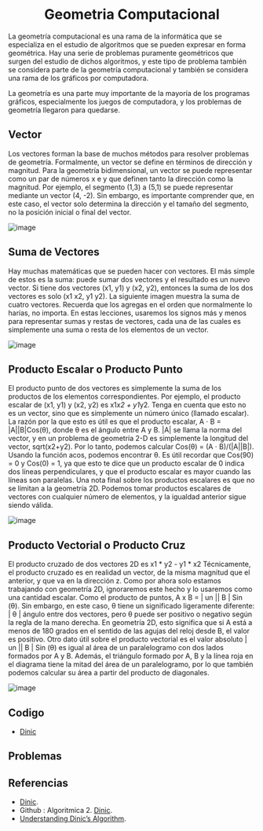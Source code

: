 <h1 align="center"> Geometria Computacional </h1>

La geometría computacional es una rama de la informática que se especializa en el estudio de algoritmos que se pueden expresar en forma geométrica. Hay una serie de problemas puramente geométricos que surgen del estudio de dichos algoritmos, y este tipo de problema también se considera parte de la geometría computacional y también se considera una rama de los gráficos por computadora.

La geometría es una parte muy importante de la mayoría de los programas gráficos, especialmente los juegos de computadora, y los problemas de geometría llegaron para quedarse.

## Vector

Los vectores forman la base de muchos métodos para resolver problemas de geometría. Formalmente, un vector se define en términos de dirección y magnitud. Para la geometría bidimensional, un vector se puede representar como un par de números x e y que definen tanto la dirección como la magnitud. Por ejemplo, el segmento (1,3) a (5,1) se puede representar mediante un vector (4, -2). Sin embargo, es importante comprender que, en este caso, el vector solo determina la dirección y el tamaño del segmento, no la posición inicial o final del vector.

![image](https://user-images.githubusercontent.com/97768733/199876145-2a46eae6-7dd0-41e5-a7d6-6e625d1ada25.png)

## Suma de Vectores

Hay muchas matemáticas que se pueden hacer con vectores. El más simple de estos es la suma: puede sumar dos vectores y el resultado es un nuevo vector. Si tiene dos vectores (x1, y1) y (x2, y2), entonces la suma de los dos vectores es solo (x1 x2, y1 y2). La siguiente imagen muestra la suma de cuatro vectores. Recuerda que los agregas en el orden que normalmente lo harías, no importa. En estas lecciones, usaremos los signos más y menos para representar sumas y restas de vectores, cada una de las cuales es simplemente una suma o resta de los elementos de un vector.

![image](https://user-images.githubusercontent.com/97768733/199876516-12670468-c82f-43df-8cf2-bac9a68dc05e.png)

## Producto Escalar o Producto Punto

El producto punto de dos vectores es simplemente la suma de los productos de los elementos correspondientes. Por ejemplo, el producto escalar de (x1, y1) y (x2, y2) es x1*x2 + y1*y2. Tenga en cuenta que esto no es un vector, sino que es simplemente un número único (llamado escalar). La razón por la que esto es útil es que el producto escalar, A ⋅ B = |A||B|Cos(θ), donde θ es el ángulo entre A y B. |A| se llama la norma del vector, y en un problema de geometría 2-D es simplemente la longitud del vector, sqrt(x2+y2). Por lo tanto, podemos calcular Cos(θ) = (A ⋅ B)/(|A||B|). Usando la función acos, podemos encontrar θ. Es útil recordar que Cos(90) = 0 y Cos(0) = 1, ya que esto te dice que un producto escalar de 0 indica dos líneas perpendiculares, y que el producto escalar es mayor cuando las líneas son paralelas. Una nota final sobre los productos escalares es que no se limitan a la geometría 2D. Podemos tomar productos escalares de vectores con cualquier número de elementos, y la igualdad anterior sigue siendo válida.

![image](https://user-images.githubusercontent.com/97768733/199876992-2de86fdd-c05c-459f-859e-6c23cd4ba793.png)

## Producto Vectorial o Producto Cruz

El producto cruzado de dos vectores 2D es x1 * y2 - y1 * x2 Técnicamente, el producto cruzado es en realidad un vector, de la misma magnitud que el anterior, y que va en la dirección z. Como por ahora solo estamos trabajando con geometría 2D, ignoraremos este hecho y lo usaremos como una cantidad escalar. Como el producto de puntos, A x B = | un || B | Sin (θ). Sin embargo, en este caso, θ tiene un significado ligeramente diferente: | θ | ángulo entre dos vectores, pero θ puede ser positivo o negativo según la regla de la mano derecha. En geometría 2D, esto significa que si A está a menos de 180 grados en el sentido de las agujas del reloj desde B, el valor es positivo. Otro dato útil sobre el producto vectorial es el valor absoluto | un || B | Sin (θ) es igual al área de un paralelogramo con dos lados formados por A y B. Además, el triángulo formado por A, B y la línea roja en el diagrama tiene la mitad del área de un paralelogramo, por lo que también podemos calcular su área a partir del producto de diagonales.

![image](https://user-images.githubusercontent.com/97768733/200006525-39adae1b-98d8-49df-adbe-b951c41de7fe.png)


## Codigo

* [Dinic](https://github.com/HugoAlejandro2002/Algoritmos-y-Estructuras-de-Datos/blob/main/Algoritmos/Teoria%20de%20Grafos/Dinic/dinic.cpp)

## Problemas

## Referencias 

* [Dinic](https://es.wikipedia.org/wiki/Algoritmo_de_Dinic).  
* Github : Algoritmica 2. [Dinic](https://github.com/PaulLandaeta/algoritmica2/tree/master/contenido/Teoria%20de%20Grafos/Dinic).
* [Understanding Dinic’s Algorithm](https://medium.com/smucs/understanding-dinics-algorithm-ebf892e66227).

